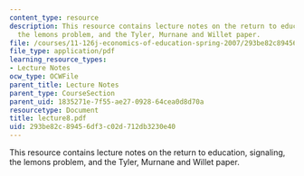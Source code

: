 ```yaml
---
content_type: resource
description: This resource contains lecture notes on the return to education, signaling,
  the lemons problem, and the Tyler, Murnane and Willet paper.
file: /courses/11-126j-economics-of-education-spring-2007/293be82c89456df3c02d712db3230e40_lecture8.pdf
file_type: application/pdf
learning_resource_types:
- Lecture Notes
ocw_type: OCWFile
parent_title: Lecture Notes
parent_type: CourseSection
parent_uid: 1835271e-7f55-ae27-0928-64cea0d8d70a
resourcetype: Document
title: lecture8.pdf
uid: 293be82c-8945-6df3-c02d-712db3230e40
---
```

This resource contains lecture notes on the return to education, signaling, the lemons problem, and the Tyler, Murnane and Willet paper.

